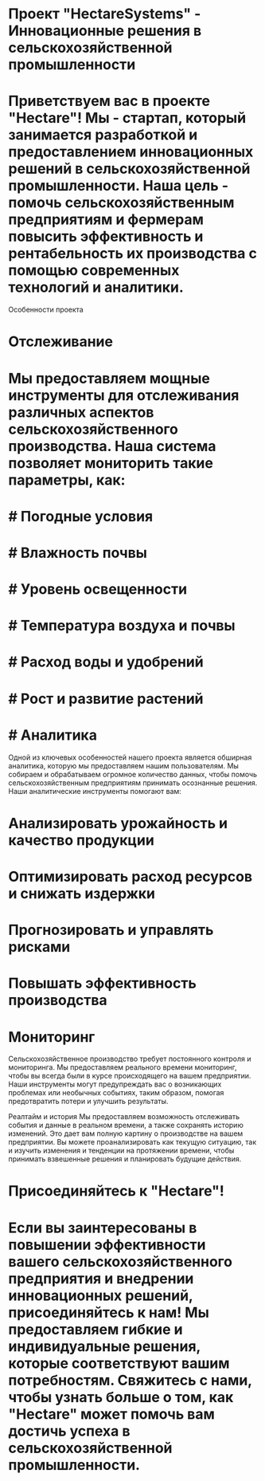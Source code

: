 

#  Проект "HectareSystems" - Инновационные решения в сельскохозяйственной промышленности
# Приветствуем вас в проекте "Hectare"! Мы - стартап, который занимается разработкой и предоставлением инновационных решений в сельскохозяйственной промышленности. Наша цель - помочь сельскохозяйственным предприятиям и фермерам повысить эффективность и рентабельность их производства с помощью современных технологий и аналитики.

Особенности проекта
# Отслеживание
# Мы предоставляем мощные инструменты для отслеживания различных аспектов сельскохозяйственного производства. Наша система позволяет мониторить такие параметры, как:

# # Погодные условия
# # Влажность почвы
# # Уровень освещенности
# # Температура воздуха и почвы
# # Расход воды и удобрений
# # Рост и развитие растений
# # Аналитика
Одной из ключевых особенностей нашего проекта является обширная аналитика, которую мы предоставляем нашим пользователям. Мы собираем и обрабатываем огромное количество данных, чтобы помочь сельскохозяйственным предприятиям принимать осознанные решения. Наши аналитические инструменты помогают вам:

# Анализировать урожайность и качество продукции
# Оптимизировать расход ресурсов и снижать издержки
# Прогнозировать и управлять рисками
# Повышать эффективность производства
# Мониторинг
Сельскохозяйственное производство требует постоянного контроля и мониторинга. Мы предоставляем реального времени мониторинг, чтобы вы всегда были в курсе происходящего на вашем предприятии. Наши инструменты могут предупреждать вас о возникающих проблемах или необычных событиях, таким образом, помогая предотвратить потери и улучшить результаты.

Реалтайм и история
Мы предоставляем возможность отслеживать события и данные в реальном времени, а также сохранять историю изменений. Это дает вам полную картину о производстве на вашем предприятии. Вы можете проанализировать как текущую ситуацию, так и изучить изменения и тенденции на протяжении времени, чтобы принимать взвешенные решения и планировать будущие действия.

# Присоединяйтесь к "Hectare"!
# Если вы заинтересованы в повышении эффективности вашего сельскохозяйственного предприятия и внедрении инновационных решений, присоединяйтесь к нам! Мы предоставляем гибкие и индивидуальные решения, которые соответствуют вашим потребностям. Свяжитесь с нами, чтобы узнать больше о том, как "Hectare" может помочь вам достичь успеха в сельскохозяйственной промышленности.
